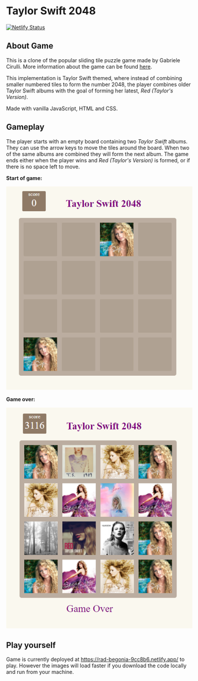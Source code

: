 # Taylor Swift 2048

[![Netlify Status](https://api.netlify.com/api/v1/badges/f649953d-d73a-4de0-8253-30cc024e8a5f/deploy-status)](https://app.netlify.com/sites/rad-begonia-9cc8b6/deploys)

## About Game
This is a clone of the popular sliding tile puzzle game made by Gabriele Cirulli. More information about the game can be found [here](https://en.wikipedia.org/wiki/2048_(video_game)). 

This implementation is Taylor Swift themed, where instead of combining smaller numbered tiles to form the number 2048, the player combines older Taylor Swift albums with the goal of forming her latest, *Red (Taylor's Version)*. 

Made with vanilla JavaScript, HTML and CSS.

## Gameplay

The player starts with an empty board containing two *Taylor Swift* albums. They can use the arrow keys to move the tiles around the board. When two of the same albums are combined they will form the next album. The game ends either when the player wins and *Red (Taylor's Version)* is formed, or if there is no space left to move.

**Start of game:**

![Screenshot](/screenshots/starting.png)

**Game over:**

![Screenshot](/screenshots/ending.png)

## Play yourself

Game is currently deployed at https://rad-begonia-9cc8b6.netlify.app/ to play.
However the images will load faster if you download the code locally and run from your machine.
